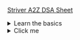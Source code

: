 [Striver A2Z DSA Sheet](https://takeuforward.org/strivers-a2z-dsa-course/strivers-a2z-dsa-course-sheet-2/)

<details>
  <summary>Learn the basics</summary>

#### Learn the basics

1. Things to Know in C++/Java/Python or any language
    1. [Python Output Formatting](https://www.geeksforgeeks.org/python-output-formatting/)
    2. [Iterate over multiple lists simultaneously `zip` _(smallest by default)_, `zip_longest`](https://www.geeksforgeeks.org/python-iterate-multiple-lists-simultaneously/)
    3. [Accept multiple arguments to a method &nbsp;&nbsp; **or** <br>Variable-length arguments (`*args`, `**kwargs`) in Python](https://note.nkmk.me/en/python-args-kwargs-usage/)
2. Build-up Logical Thinking
    1. [Must do Pattern Problems before starting DSA](https://takeuforward.org/strivers-a2z-dsa-course/must-do-pattern-problems-before-starting-dsa/)
    2. [Patterns Code](1_Basics/2_PatternProblems/patterns.py)
3. Collections in Python
4. Basic Math
    1. [Count digits in a number](1_Basics/4_Math/count_digits.py)
    2. [Reverse a number](1_Basics/4_Math/reverse_a_number.py)
    3. [check_palindrome_number](1_Basics/4_Math/check_palindrome_number.py)
        1. Variations : With Space, Without space, When number is very huge that it can't fit long
    4. [GCD or HCF of two numbers](1_Basics/4_Math/gcd_and_lcm/gcd_of_two_numbers.py)
        1. [GCD or HCF of Multiple numbers](1_Basics/4_Math/gcd_and_lcm/gcd_of_multiple_numbers.py)
    5. [LCM of two numbers](1_Basics/4_Math/gcd_and_lcm/lcm_of_two_numbers.py)
        1. [LCM of multiple numbers](1_Basics/4_Math/gcd_and_lcm/lcm_of_multiple_numbers.py) : What's the catch here?
    6. [Armstrong Number](1_Basics/4_Math/armstrong_number.py)
    7. [All Divisors of a Number](1_Basics/4_Math/all_divisors.py)
5. Recursion
    * For Recursion the absolute OG is Aditya Verma
    * [Recursion Playlist](https://www.youtube.com/playlist?list=PL_z_8CaSLPWeT1ffjiImo0sYTcnLzo-wY) This should be more than enough to understand recursion
    * **TODO** -> Will do these recursion problem when I revise recursion from my notes of these videos, till then I can move on
6. Hashing
    * [Count frequency of each element in the array](1_Basics/6_Hashing/count_frequenc_of_array_elements.py)
    * [Find the highest/lowest frequency element](1_Basics/6_Hashing/find_highest_and_lowest_frequency_element.py)

7. Sorting
    * What is stability in sorting algorithms?
    * Which algorithms are stable and which of them are unstable?
    * [Selection Sort](2_Sorting/selection_sort.py)
      <details>
            <summary>details</summary>

        * In the normal Selection sort (asc order)
        * We traverse from let to right and
        * The sorted array is also build form left to right direction
        * Basically : Here we push the smallest element to the first

      ##### Questions?       * [GFG Article For Answers](https://www.geeksforgeeks.org/selection-sort/)
        * What are the Boundary Cases of Selection Sort algorithm?
            * When does it take maximum time and
            * When does it take minimum time?
            * What's the time in each case
        * Is Selection Sort an in-place sorting algorithm?
        * Is Selection Sort a stable algorithm?
        * When is the Selection Sort algorithm used?

      </details>

    * [Bubble Sort](2_Sorting/bubble_sort.py)
      <details>
            <summary>details</summary>

        * In the normal Bubble sort (asc order)
        * We traverse from let to right and
        * But The sorted array is build form right to left direction
        * Basically : Here we push the largest element to the end

      ##### Questions?       * [GFG Article For Answers](https://www.geeksforgeeks.org/bubble-sort/)
        * What are the Boundary Cases of Bubble Sort algorithm?
            * When does it take maximum time and
            * When does it take minimum time?
            * What's the time in each case
        * Is Bubble Sort an in-place sorting algorithm?
        * Is Bubble Sort a stable algorithm?
        * When is the Bubble Sort algorithm used?

      </details>

    * [Insertion Sort](2_Sorting/insertion_sort.py)
      <details>
        <summary>details</summary>

        * Insertion sort is a bit trickier than selection and bubble sort,
        * and its is also used in many other places, with some modification
        * e.g. Quick sort's partition step

        - [ ]  To be verified

        <hr>

      ##### Questions?       * [GFG Article For Answers](https://www.geeksforgeeks.org/insertion-sort/)
        * What are the Boundary Cases of Insertion Sort algorithm?
            * When does it take maximum time and
            * When does it take minimum time?
            * What's the time in each case
        * What are the Algorithmic Paradigm of Insertion Sort algorithm?
        * Is Insertion Sort an in-place sorting algorithm?
        * Is Insertion Sort a stable algorithm?
        * When is the Insertion Sort algorithm used?

      </details>

        - What is [Binary Insertion Sort](https://www.geeksforgeeks.org/binary-insertion-sort/)?
            * We can use binary search to reduce the number of comparisons in normal insertion sort.
            * Binary Insertion Sort uses binary search to find the proper location to insert the selected item at each iteration.
            * In normal insertion, sorting takes O(i) (at ith iteration) in worst case.
            * We can reduce it to O(log i) by using binary search.
            * The algorithm, as a whole, still has a running worst case running time of O(n^2) because of the series of swaps required for each insertion.

        - How to implement [Insertion Sort in Linked List](https://www.geeksforgeeks.org/insertion-sort-for-singly-linked-list/)?

    * [Difference Bw Selection Sort and Insertion Sort]()
    * [merge_sort](2_Sorting/merge_sort.py)
    * [quick_sort](2_Sorting/quick_sort.py)

#

### Uncategorized

* [Frequency of the Most Frequent Element](https://leetcode.com/problems/frequency-of-the-most-frequent-element/)
    * suggested under [Find the highest/lowest frequency element](1_Basics/6_Hashing/find_highest_and_lowest_frequency_element.py)
    * But it does not fit there

</details>

<details>
  <summary>Click me</summary>

### Heading

1. Foo
2. Bar
    * Baz
    * Qux

### Some Code

  ```js
  function logSomething(something) {
    console.log('Something', something);
  }
  ```

</details>